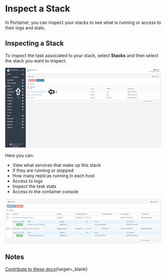 # Inspect a Stack

In Portainer, you can inspect your stacks to see what is running or access to their logs and stats. 

## Inspecting a Stack

To inspect the task associated to your stack, select <b>Stacks</b> and then select the stack you want to inspect.

![inspect](assets/inspect-1.png)

Here you can:
* View what services that make up this stack 
* If they are running or stopped
* How many replicas running in each host
* Access to logs
* Inspect the task stats
* Access to the container console

![inspect](assets/inspect-2.png)

## Notes

[Contribute to these docs](https://github.com/portainer/portainer-docs/blob/master/contributing.md){target=_blank}